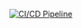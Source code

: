 [![CI/CD Pipeline](https://github.com/Sam-a12/CSRS-Prototype/actions/workflows/ci.yml/badge.svg?branch=main)](https://github.com/Sam-a12/CSRS-Prototype/actions/workflows/ci.yml)
